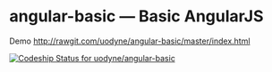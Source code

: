 # angular-basic — Basic AngularJS

Demo
http://rawgit.com/uodyne/angular-basic/master/index.html

[ ![Codeship Status for uodyne/angular-basic](https://codeship.io/projects/6bcf4ae0-1d96-0132-33dc-56feca8b8f33/status)](https://codeship.io/projects/35430)